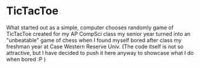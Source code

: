 TicTacToe
=========

What started out as a simple, computer chooses randomly game
of TicTacToe created for my AP CompSci class my senior year 
turned into an "unbeatable" game of chess when I found myself
bored after class my freshman year at Case Western Reserve Univ.
(The code itself is not so attractive, but I have decided to push
it here anyway to showcase what I do when bored :P )
